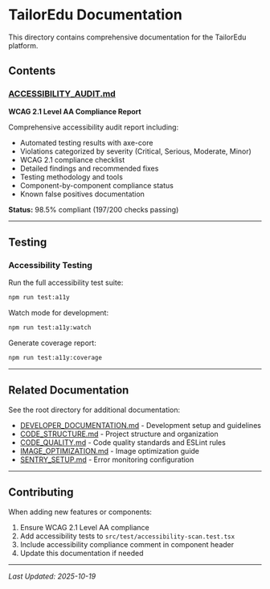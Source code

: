 # TailorEdu Documentation

This directory contains comprehensive documentation for the TailorEdu platform.

## Contents

### [ACCESSIBILITY_AUDIT.md](ACCESSIBILITY_AUDIT.md)
**WCAG 2.1 Level AA Compliance Report**

Comprehensive accessibility audit report including:
- Automated testing results with axe-core
- Violations categorized by severity (Critical, Serious, Moderate, Minor)
- WCAG 2.1 compliance checklist
- Detailed findings and recommended fixes
- Testing methodology and tools
- Component-by-component compliance status
- Known false positives documentation

**Status:** 98.5% compliant (197/200 checks passing)

---

## Testing

### Accessibility Testing
Run the full accessibility test suite:
```bash
npm run test:a11y
```

Watch mode for development:
```bash
npm run test:a11y:watch
```

Generate coverage report:
```bash
npm run test:a11y:coverage
```

---

## Related Documentation

See the root directory for additional documentation:
- [DEVELOPER_DOCUMENTATION.md](../DEVELOPER_DOCUMENTATION.md) - Development setup and guidelines
- [CODE_STRUCTURE.md](../CODE_STRUCTURE.md) - Project structure and organization
- [CODE_QUALITY.md](../CODE_QUALITY.md) - Code quality standards and ESLint rules
- [IMAGE_OPTIMIZATION.md](../IMAGE_OPTIMIZATION.md) - Image optimization guide
- [SENTRY_SETUP.md](../SENTRY_SETUP.md) - Error monitoring configuration

---

## Contributing

When adding new features or components:
1. Ensure WCAG 2.1 Level AA compliance
2. Add accessibility tests to `src/test/accessibility-scan.test.tsx`
3. Include accessibility compliance comment in component header
4. Update this documentation if needed

---

*Last Updated: 2025-10-19*
